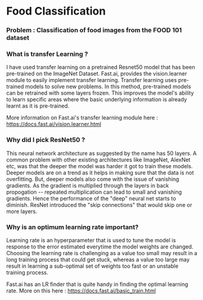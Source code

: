 # Food Classification

### Problem : Classification of food images from the FOOD 101 dataset 


### What is transfer Learning ? 


I have used transfer learning on a pretrained Resnet50 model that has been pre-trained on the ImageNet Dataset. Fast.ai, provides the vision.learner module to easily implement transfer learning. Transfer learning uses pre-trained models to solve new problems. In this method, pre-trained models can be retrained with some layers frozen. This improves the model's ability to learn specific areas where the basic underlying information is already learnt as it is pre-trained. 


More information on Fast.ai's transfer learning module here : 
https://docs.fast.ai/vision.learner.html

### Why did I pick ResNet50 ? 

This neural network architecture as suggested by the name has 50 layers. A common problem with other existing architectures like ImageNet, AlexNet etc, was that the deeper the model was harder it got to train these models. Deeper models are on a trend as it helps in making sure that the data is not overfitting. But, deeper models also come with the issue of vanishing gradients. As the gradient is multiplied through the layers in back propogation -- repeated multiplication can lead to small and vanishing gradients. Hence the performance of the "deep" neural net starts to diminish. ResNet introduced the "skip connections" that would skip one or more layers. 


### Why is an optimum learning rate important?

Learning rate is an hyperparameter that is used to tune the model is response to the error estimated everytime the model weights are changed. Choosing the learning rate is challenging as a value too small may result in a long training process that could get stuck, whereas a value too large may result in learning a sub-optimal set of weights too fast or an unstable training process.

Fast.ai has an LR finder that is quite handy in finding the optimal learning rate. More on this here : https://docs.fast.ai/basic_train.html




